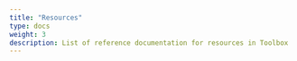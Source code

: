 ```yaml
---
title: "Resources"
type: docs
weight: 3
description: List of reference documentation for resources in Toolbox
---
```

